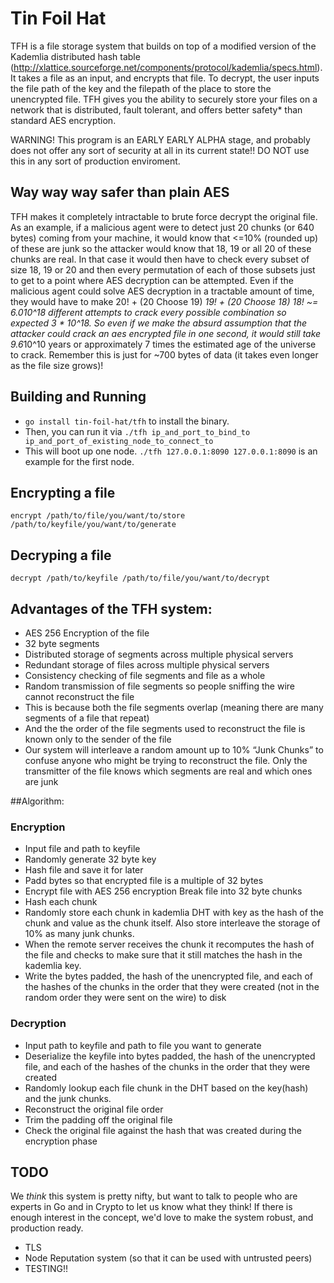 # Tin Foil Hat

TFH is a file storage system that builds on top of a modified version of the Kademlia distributed hash table (http://xlattice.sourceforge.net/components/protocol/kademlia/specs.html). It takes a file as an input, and encrypts that file. To decrypt, the user inputs the file path of the key and the filepath of the place to store the unencrypted file. TFH gives you the ability to securely store your files on a network that is distributed, fault tolerant, and offers better safety* than standard AES encryption.

WARNING! This program is an EARLY EARLY ALPHA stage, and probably does not offer any sort of security at all in its current state!! DO NOT use this in any sort of production enviroment. 


## Way way way safer than plain AES
TFH makes it completely intractable to brute force decrypt the original file. As an example, if a malicious agent were to detect just 20 chunks (or 640 bytes) coming from your machine, it would know that <=10% (rounded up) of these are junk so the attacker would know that 18, 19 or all 20 of these chunks are real. In that case it would then have to check every subset of size 18, 19 or 20 and then every permutation of each of those subsets just to get to a point where AES decryption can be attempted. Even if the malicious agent could solve AES decryption in a tractable amount of time, they would have to make 20! + (20 Choose 19) *19! + (20 Choose 18) *18! ~= 6.0*10^18  different attempts to crack every possible combination so expected 3 * 10^18. So even if we make the absurd assumption that the attacker could crack an aes encrypted file in one second, it would still take 9.6*10^10 years or approximately 7 times the estimated age of the universe to crack. Remember this is just for ~700 bytes of data (it takes even longer as the file size grows)!

## Building and Running
- `go install tin-foil-hat/tfh` to install the binary.
- Then, you can run it via `./tfh ip_and_port_to_bind_to ip_and_port_of_existing_node_to_connect_to`
- This will boot up one node. `./tfh 127.0.0.1:8090 127.0.0.1:8090` is an example for the first node.

## Encrypting a file
`encrypt /path/to/file/you/want/to/store /path/to/keyfile/you/want/to/generate`

## Decryping a file
`decrypt /path/to/keyfile /path/to/file/you/want/to/decrypt`

## Advantages of the TFH system:

- AES 256 Encryption of the file
- 32 byte segments
- Distributed storage of segments across multiple physical servers
- Redundant storage of files across multiple physical servers
- Consistency checking of file segments and file as a whole
- Random transmission of file segments so people sniffing the wire cannot reconstruct the file
- This is because both the file segments overlap (meaning there are many segments of a file that repeat)
- And the the order of the file segments used to reconstruct the file is known only to the sender of the file
- Our system will interleave a random amount up to 10% “Junk Chunks” to confuse anyone who might be trying to reconstruct the file. Only the transmitter of the file knows which segments are real and which ones are junk

##Algorithm:
### Encryption

- Input file and path to keyfile
- Randomly generate 32 byte key
- Hash file and save it for later
- Padd bytes so that encrypted file is a multiple of 32 bytes
- Encrypt file with AES 256 encryption
Break file into 32 byte chunks
- Hash each chunk
- Randomly store each chunk in kademlia DHT with key as the hash of the chunk and value as the chunk itself. Also store interleave the storage of 10% as many junk chunks.
- When the remote server receives the chunk it recomputes the hash of the file and checks to make sure that it still matches the hash in the kademlia key.
- Write the bytes padded, the hash of the unencrypted file, and each of the hashes of the chunks in the order that they were created (not in the random order they were sent on the wire) to disk

### Decryption

- Input path to keyfile and path to file you want to generate
- Deserialize the keyfile into bytes padded, the hash of the unencrypted file, and each of the hashes of the chunks in the order that they were created
- Randomly lookup each file chunk in the DHT based on the key(hash) and the junk chunks.
- Reconstruct the original file order
- Trim the padding off the original file
- Check the original file against the hash that was created during the encryption phase

## TODO

We *think* this system is pretty nifty, but want to talk to people who are experts in Go and in Crypto to let us know what they think! If there is enough interest in the concept, we'd love to make the system robust, and production ready.

- TLS
- Node Reputation system (so that it can be used with untrusted peers)
- TESTING!!
